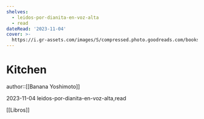 ```yaml
---
shelves:
  - leidos-por-dianita-en-voz-alta
  - read
dateRead: '2023-11-04'
cover: >-
  https://i.gr-assets.com/images/S/compressed.photo.goodreads.com/books/1595679494l/32183347.jpg
---
```

# Kitchen

author::[[Banana Yoshimoto]]

2023-11-04
leidos-por-dianita-en-voz-alta,read

[[Libros]]